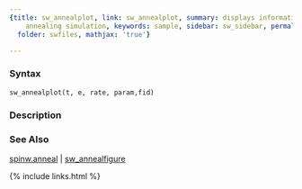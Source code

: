 ```yaml
---
{title: sw_annealplot, link: sw_annealplot, summary: displays information about the
    annealing simulation, keywords: sample, sidebar: sw_sidebar, permalink: sw_annealplot,
  folder: swfiles, mathjax: 'true'}

---
```


### Syntax

`sw_annealplot(t, e, rate, param,fid)`

### Description



### See Also

[spinw.anneal](spinw_anneal) \| [sw_annealfigure](sw_annealfigure)

{% include links.html %}
